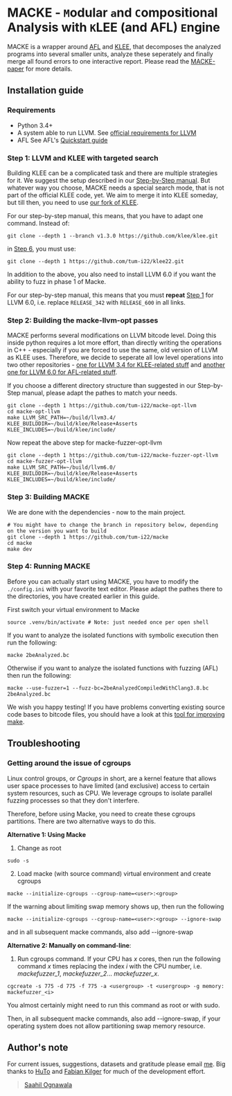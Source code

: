 # MACKE - `M`odular `a`nd `C`ompositional Analysis with `K`LEE (and AFL) `E`ngine

MACKE is a wrapper around [AFL](http://lcamtuf.coredump.cx/afl/) and [KLEE](https://klee.github.io/), that decomposes the analyzed programs into several smaller units, analyze these seperately and finally merge all found errors to one interactive report. Please read the [MACKE-paper](https://www.researchgate.net/publication/305641321_MACKE_-_Compositional_Analysis_of_Low-Level_Vulnerabilities_with_Symbolic_Execution) for more details.

## Installation guide

### Requirements
* Python 3.4+
* A system able to run LLVM. See [official requirements for LLVM](http://www.llvm.org/docs/GettingStarted.html#requirements)
* AFL See AFL's [Quickstart guide](http://lcamtuf.coredump.cx/afl/QuickStartGuide.txt)

### Step 1: LLVM and KLEE with targeted search
Building KLEE can be a complicated task and there are multiple strategies for it. We suggest the setup described in our [Step-by-Step manual](https://github.com/hutoTUM/install-klee). But whatever way you choose, MACKE needs a special search mode, that is not part of the official KLEE code, yet. We aim to merge it into KLEE someday, but till then, you need to use [our fork of KLEE](https://github.com/tum-i22/klee22).

For our step-by-step manual, this means, that you have to adapt one command. Instead of:
```
git clone --depth 1 --branch v1.3.0 https://github.com/klee/klee.git
```
in [Step 6](https://github.com/hutoTUM/install-klee#step-6-klee), you must use:
```
git clone --depth 1 https://github.com/tum-i22/klee22.git
```

In addition to the above, you also need to install LLVM 6.0 if you want the ability to fuzz in phase 1 of Macke. 

For our step-by-step manual, this means that you must **repeat** [Step 1](https://github.com/tum-i22/klee-install#step-1-llvm) for LLVM 6.0, i.e. replace ``RELEASE_342`` with ``RELEASE_600`` in all links. 

### Step 2: Building the macke-llvm-opt passes
MACKE performs several modifications on LLVM bitcode level. Doing this inside python requires a lot more effort, than directly writing the operations in C++ - especially if you are forced to use the same, old version of LLVM as KLEE uses. Therefore, we decide to seperate all low level operations into two other repositories - [one for LLVM 3.4 for KLEE-related stuff](https://github.com/hutoTUM/macke-opt-llvm) and [another one for LLVM 6.0 for AFL-related stuff](https://github.com/tum-i22/macke-fuzzer-opt-llvm). 

If you choose a different directory structure than suggested in our Step-by-Step manual, please adapt the pathes to match your needs.

```
git clone --depth 1 https://github.com/tum-i22/macke-opt-llvm 
cd macke-opt-llvm
make LLVM_SRC_PATH=~/build/llvm3.4/ KLEE_BUILDDIR=~/build/klee/Release+Asserts KLEE_INCLUDES=~/build/klee/include/
```

Now repeat the above step for macke-fuzzer-opt-llvm 
```
git clone --depth 1 https://github.com/tum-i22/macke-fuzzer-opt-llvm 
cd macke-fuzzer-opt-llvm
make LLVM_SRC_PATH=~/build/llvm6.0/ KLEE_BUILDDIR=~/build/klee/Release+Asserts KLEE_INCLUDES=~/build/klee/include/
```

### Step 3: Building MACKE
We are done with the dependencies - now to the main project.
```
# You might have to change the branch in repository below, depending on the version you want to build
git clone --depth 1 https://github.com/tum-i22/macke
cd macke
make dev
```

### Step 4: Running MACKE
Before you can actually start using MACKE, you have to modify the `./config.ini` with your favorite text editor. Please adapt the pathes there to the directories, you have created earlier in this guide. 

First switch your virtual environment to Macke

```
source .venv/bin/activate # Note: just needed once per open shell
```

If you want to analyze the isolated functions with symbolic execution then run the following:
```
macke 2beAnalyzed.bc
```

Otherwise if you want to analyze the isolated functions with fuzzing (AFL) then run the following:
```
macke --use-fuzzer=1 --fuzz-bc=2beAnalyzedCompiledWithClang3.8.bc 2beAnalyzed.bc
```

We wish you happy testing! If you have problems converting existing source code bases to bitcode files, you should have a look at this [tool for improving make](https://github.com/tum-i22/MakeAdditions).

## Troubleshooting

### Getting around the issue of cgroups
Linux control groups, or *Cgroups* in short, are a kernel feature that allows user space processes to have limited (and exclusive) access to certain system resources, such as CPU. We leverage cgroups to isolate parallel fuzzing processes so that they don't interfere. 

Therefore, before using Macke, you need to create these cgroups partitions. There are two alternative ways to do this. 

__Alternative 1: Using Macke__

1. Change as root 
```
sudo -s
```

2. Load macke (with source command) virtual environment and create cgroups
```
macke --initialize-cgroups --cgroup-name=<user>:<group>
```

If the warning about limiting swap memory shows up, then run the following
```
macke --initialize-cgroups --cgroup-name=<user>:<group> --ignore-swap
```
and in all subsequent macke commands, also add --ignore-swap

__Alternative 2: Manually on command-line__:

1. Run cgroups command. 
If your CPU has *x* cores, then run the following command *x* times replacing the index *i* with the CPU number, i.e. *mackefuzzer_1*, *mackefuzzer_2*... *mackefuzzer_x*. 

```
cgcreate -s 775 -d 775 -f 775 -a <usergroup> -t <usergroup> -g memory: mackefuzzer_<i>
```

You almost certainly might need to run this command as root or with sudo. 

Then, in all subsequent macke commands, also add --ignore-swap, if your operating system does not allow partitioning swap memory resource. 

## Author's note
For current issues, suggestions, datasets and gratitude please email [me](mailto:saahil.ognawala@tum.de). 
Big thanks to [HuTo](t.hutzelmann@tum.de) and [Fabian Kilger](fabian.kilger@tum.de) for much of the development effort. 

> [Saahil Ognawala](https://www22.in.tum.de/en/ognawala/)
